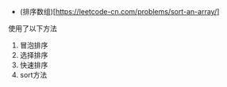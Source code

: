 - (排序数组)[https://leetcode-cn.com/problems/sort-an-array/]

使用了以下方法
1. 冒泡排序
2. 选择排序
3. 快速排序
4. sort方法